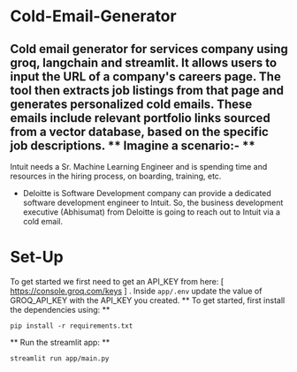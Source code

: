 # Cold-Email-Generator
Cold email generator for services company using groq, langchain and streamlit. It allows users to input the URL of a company's careers page. The tool then extracts job listings from that page and generates personalized cold emails. These emails include relevant portfolio links sourced from a vector database, based on the specific job descriptions.
**
Imagine a scenario:-
**
- 
Intuit needs a Sr. Machine Learning Engineer and is spending time and resources in the hiring process, on boarding, training, etc.
- Deloitte is Software Development company can provide a dedicated software development engineer to Intuit. So, the business development executive (Abhisumat) from Deloitte is going to reach out to Intuit via a cold email.
# Set-Up 
To get started we first need to get an API_KEY from here: 
[
https://console.groq.com/keys
]
.
Inside 
`
app/.env
`
 update the value of GROQ_API_KEY with the API_KEY you created.
**
To get started, first install the dependencies using:
** 
```
pip install -r requirements.txt
``` 
**
Run the streamlit app:
**
```
streamlit run app/main.py
``` 
